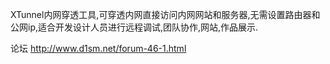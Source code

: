 XTunnel内网穿透工具,可穿透内网直接访问内网网站和服务器,无需设置路由器和公网ip,适合开发设计人员进行远程调试,团队协作,网站,作品展示.
 
论坛
http://www.d1sm.net/forum-46-1.html
